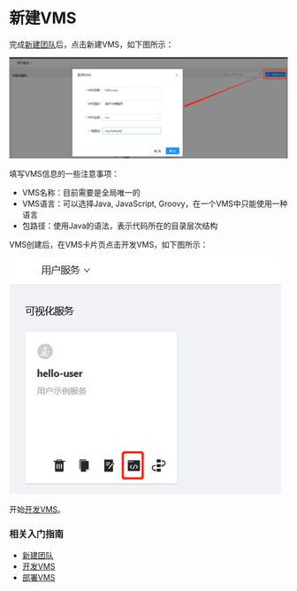 # 新建VMS

完成[新建团队](Create-VMS.md)后，点击新建VMS，如下图所示：

![新建VMS](../../../../image/Starlink/Start/create_vms.png)

填写VMS信息的一些注意事项：
- VMS名称：目前需要是全局唯一的
- VMS语言：可以选择Java, JavaScript, Groovy，在一个VMS中只能使用一种语言
- 包路径：使用Java的语法，表示代码所在的目录层次结构

VMS创建后，在VMS卡片页点击开发VMS，如下图所示：

![新建VMS](../../../../image/Starlink/Start/start_dev_vms.png)

开始[开发VMS](Dev-VMS.md)。

### 相关入门指南

- [新建团队](Create-Team.md)
- [开发VMS](Dev-VMS.md)
- [部署VMS](Deploy-VMS.md)